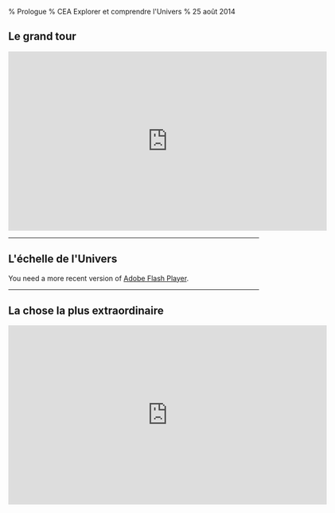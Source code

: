 % Prologue
% CEA Explorer et comprendre l'Univers
% 25 août 2014

## Le grand tour

<iframe width="640" height="360"
src="http://www.youtube.com/embed/0fKBhvDjuy0?feature=player_detailpage"
frameborder="0" allowfullscreen></iframe>

---

## L'échelle de l'Univers

<object type="application/x-shockwave-flash"
data="http://scale2.s3.amazonaws.com/c.swf?path=http://scale2.s3.amazonaws.com/scale2lang.swf?bordercolor=white"
width="960" height="540">
<param name="movie"
value="http://scale2.s3.amazonaws.com/c.swf?path=http://scale2.s3.amazonaws.com/scale2lang.swf?bordercolor=white"
/>
You need a more recent version of <a
href="http://get.adobe.com/flashplayer/">Adobe Flash Player</a>.
</object>

---
## La chose la plus extraordinaire

<iframe width="640" height="360"
src="http://www.youtube.com/embed/9D05ej8u-gU?feature=player_embedded"
frameborder="0" allowfullscreen></iframe>
